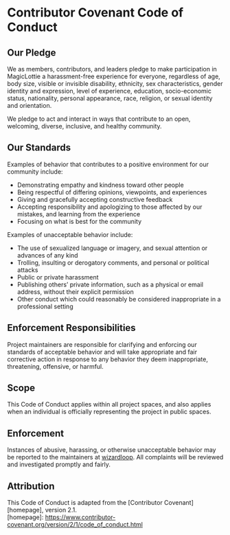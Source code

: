 # Contributor Covenant Code of Conduct

## Our Pledge

We as members, contributors, and leaders pledge to make participation in MagicLottie a harassment-free experience for everyone, regardless of age, body size, visible or invisible disability, ethnicity, sex characteristics, gender identity and expression, level of experience, education, socio-economic status, nationality, personal appearance, race, religion, or sexual identity and orientation.

We pledge to act and interact in ways that contribute to an open, welcoming, diverse, inclusive, and healthy community.

## Our Standards

Examples of behavior that contributes to a positive environment for our community include:

- Demonstrating empathy and kindness toward other people
- Being respectful of differing opinions, viewpoints, and experiences
- Giving and gracefully accepting constructive feedback
- Accepting responsibility and apologizing to those affected by our mistakes, and learning from the experience
- Focusing on what is best for the community

Examples of unacceptable behavior include:

- The use of sexualized language or imagery, and sexual attention or advances of any kind
- Trolling, insulting or derogatory comments, and personal or political attacks
- Public or private harassment
- Publishing others’ private information, such as a physical or email address, without their explicit permission
- Other conduct which could reasonably be considered inappropriate in a professional setting

## Enforcement Responsibilities

Project maintainers are responsible for clarifying and enforcing our standards of acceptable behavior and will take appropriate and fair corrective action in response to any behavior they deem inappropriate, threatening, offensive, or harmful.

## Scope

This Code of Conduct applies within all project spaces, and also applies when an individual is officially representing the project in public spaces.

## Enforcement

Instances of abusive, harassing, or otherwise unacceptable behavior may be reported to the maintainers at [wizardloop](https://wizardloop.t.me/).
All complaints will be reviewed and investigated promptly and fairly.

## Attribution

This Code of Conduct is adapted from the [Contributor Covenant][homepage], version 2.1.  
[homepage]: https://www.contributor-covenant.org/version/2/1/code_of_conduct.html
